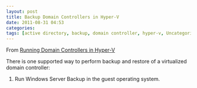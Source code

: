 ```yaml
---
layout: post
title: Backup Domain Controllers in Hyper-V
date: 2011-08-31 04:53
categories: 
tags: [active directory, backup, domain controller, hyper-v, Uncategorized]
---
```


From [Running Domain Controllers in Hyper-V](http://technet.microsoft.com/en-us/library/virtual_active_directory_domain_controller_virtualization_hyperv(WS.10).aspx#backup_and_restore_considerations_for_virtualized_domain_controllers)

There is one supported way to perform backup and restore of a virtualized domain controller:

1. Run Windows Server Backup in the guest operating system. 